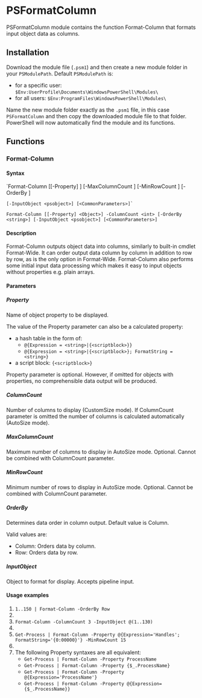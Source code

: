 # PSFormatColumn
PSFormatColumn module contains the function Format-Column that formats input object data as columns.
## Installation
Download the module file (`.psm1`) and then create a new module folder in your `PSModulePath`. Default `PSModulePath` is:

- for a specific user: `$Env:UserProfile\Documents\WindowsPowerShell\Modules\`
- for all users: `$Env:ProgramFiles\WindowsPowerShell\Modules\`

Name the new module folder exactly as the `.psm1` file, in this case `PSFormatColumn` and then copy the downloaded module file to that folder. PowerShell will now automatically find the module and its functions.
## Functions
### Format-Column
#### Syntax

`Format-Column [[-Property] <Object>] [-MaxColumnCount <int>] [-MinRowCount <int>] [-OrderBy <string>]

    [-InputObject <psobject>] [<CommonParameters>]`


`Format-Column [[-Property] <Object>] -ColumnCount <int> [-OrderBy <string>] [-InputObject <psobject>] [<CommonParameters>]`

#### Description
Format-Column outputs object data into columns, similarly to built-in cmdlet Format-Wide. It can order output data column by column in addition to row by row, as is the only option in Format-Wide. Format-Column also performs some initial input data processing which makes it easy to input objects without properties e.g. plain arrays.
#### Parameters
##### Property
Name of object property to be displayed.
 
The value of the Property parameter can also be a calculated property:
- a hash table in the form of:
    - `@{Expression = <string>|{<scriptblock>}}`
    - `@{Expression = <string>|{<scriptblock>}; FormatString = <string>}`
- a script block: `{<scriptblock>}`
 
Property parameter is optional. However, if omitted for objects with properties, no comprehensible data output will be produced.
##### ColumnCount
Number of columns to display (CustomSize mode). If ColumnCount parameter is omitted the number of columns is calculated automatically (AutoSize mode).
##### MaxColumnCount
Maximum number of columns to display in AutoSize mode. Optional. Cannot be combined with ColumnCount parameter.
##### MinRowCount
Minimum number of rows to display in AutoSize mode. Optional. Cannot be combined with ColumnCount parameter.
##### OrderBy
Determines data order in column output. Default value is Column.

Valid values are:
- Column: Orders data by column.
- Row: Orders data by row.
##### InputObject
Object to format for display. Accepts pipeline input.
#### Usage examples
1. `1..150 | Format-Column -OrderBy Row`
2. 
3. `Format-Column -ColumnCount 3 -InputObject @(1..130)`
4. 
5. `Get-Process | Format-Column -Property @{Expression='Handles'; FormatString='{0:00000}'} -MinRowCount 15`
6. 
7. The following Property syntaxes are all equivalent:
   - `Get-Process | Format-Column -Property ProcessName`
   - `Get-Process | Format-Column -Property {$_.ProcessName}`
   - `Get-Process | Format-Column -Property @{Expression='ProcessName'}`
   - `Get-Process | Format-Column -Property @{Expression={$_.ProcessName}}`
